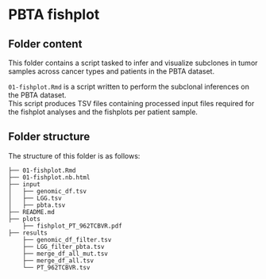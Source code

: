 # PBTA fishplot

## Folder content

This folder contains a script tasked to infer and visualize subclones in tumor samples across cancer types and patients in the PBTA dataset.

`01-fishplot.Rmd` is a script written to perform the subclonal inferences on the PBTA dataset.  
This script produces TSV files containing processed input files required for the fishplot analyses and the fishplots per patient sample.   


## Folder structure 

The structure of this folder is as follows:

```
├── 01-fishplot.Rmd
├── 01-fishplot.nb.html
├── input
│   ├── genomic_df.tsv
│   ├── LGG.tsv
│   ├── pbta.tsv
├── README.md
├── plots
    ├── fishplot_PT_962TCBVR.pdf
├── results
    ├── genomic_df_filter.tsv
    ├── LGG_filter_pbta.tsv
    ├── merge_df_all_mut.tsv
    ├── merge_df_all.tsv
    └── PT_962TCBVR.tsv
```
